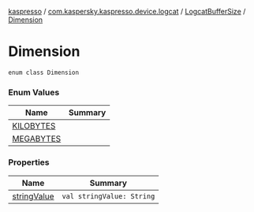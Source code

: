 [kaspresso](../../../index.md) / [com.kaspersky.kaspresso.device.logcat](../../index.md) / [LogcatBufferSize](../index.md) / [Dimension](./index.md)

# Dimension

`enum class Dimension`

### Enum Values

| Name | Summary |
|---|---|
| [KILOBYTES](-k-i-l-o-b-y-t-e-s.md) |  |
| [MEGABYTES](-m-e-g-a-b-y-t-e-s.md) |  |

### Properties

| Name | Summary |
|---|---|
| [stringValue](string-value.md) | `val stringValue: String` |
